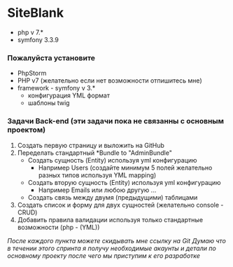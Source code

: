 SiteBlank
=========

- php v 7.*
- symfony 3.3.9

### Пожалуйста установите
- PhpStorm
- PHP v7 (желательно если нет возможности отпишитесь мне)
- framework - symfony v 3.*
    - конфигурация YML формат 
    - шаблоны twig

### Задачи Back-end (эти задачи пока не связанны с основным проектом)
1. Создать первую страницу и выложить на GitHub
2. Переделать стандартный *Bundle to "AdminBundle" 
    - Создать сущность (Entity) используя yml конфигурацию
        - Например Users (создайте минимум 5 полей желательно разных типов используя YML mapping)
    - Создать вторую сущность (Entity) используя yml конфигурацию
        - Например Emails или любою другую ...
    - Создать связь между двумя (предыдущими) таблицами
3. Создать список и форму для двух сущностей (желательно сonsole - CRUD)
4. Добавить правила валидации используя только стандартные возможности (php - (YML))

_После каждого пункта можете скидывать мне ссылку на Git_
_Думаю что в течении этого спринта я получу необходимые акаунты и детали по 
основному проекту после чего мы приступим к его разработке_
